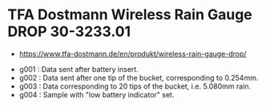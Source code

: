 # TFA Dostmann Wireless Rain Gauge DROP 30-3233.01

* https://www.tfa-dostmann.de/en/produkt/wireless-rain-gauge-drop/

- g001 : Data sent after battery insert.
- g002 : Data sent after one tip of the bucket, corresponding to 0.254mm.
- g003 : Data corresponding to 20 tips of the bucket, i.e. 5.080mm rain.
- g004 : Sample with "low battery indicator" set.
